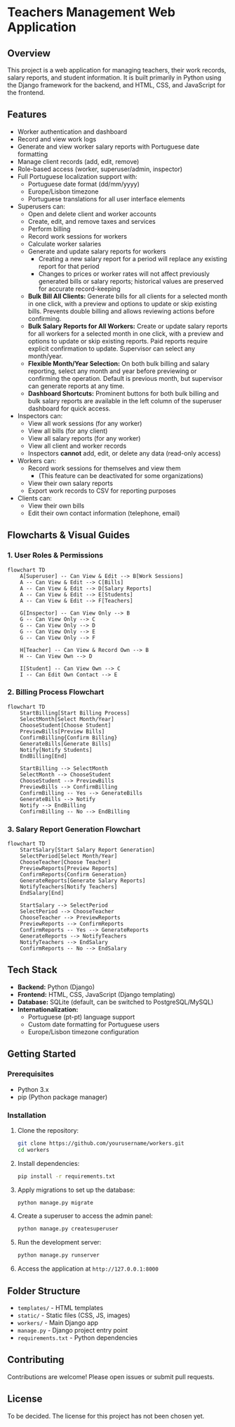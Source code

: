 # Teachers Management Web Application

## Overview

This project is a web application for managing teachers, their work records, salary reports, and student information. It is built primarily in Python using the Django framework for the backend, and HTML, CSS, and JavaScript for the frontend.

## Features

- Worker authentication and dashboard
- Record and view work logs 
- Generate and view worker salary reports with Portuguese date formatting
- Manage client records (add, edit, remove)
- Role-based access (worker, superuser/admin, inspector)
- Full Portuguese localization support with:
  - Portuguese date format (dd/mm/yyyy)
  - Europe/Lisbon timezone
  - Portuguese translations for all user interface elements
- Superusers can:
  - Open and delete client and worker accounts
  - Create, edit, and remove taxes and services
  - Perform billing
  - Record work sessions for workers
  - Calculate worker salaries
  - Generate and update salary reports for workers
    - Creating a new salary report for a period will replace any existing report for that period
    - Changes to prices or worker rates will not affect previously generated bills or salary reports; historical values are preserved for accurate record-keeping
  - **Bulk Bill All Clients:** Generate bills for all clients for a selected month in one click, with a preview and options to update or skip existing bills. Prevents double billing and allows reviewing actions before confirming.
  - **Bulk Salary Reports for All Workers:** Create or update salary reports for all workers for a selected month in one click, with a preview and options to update or skip existing reports. Paid reports require explicit confirmation to update. Supervisor can select any month/year.
  - **Flexible Month/Year Selection:** On both bulk billing and salary reporting, select any month and year before previewing or confirming the operation. Default is previous month, but supervisor can generate reports at any time.
  - **Dashboard Shortcuts:** Prominent buttons for both bulk billing and bulk salary reports are available in the left column of the superuser dashboard for quick access.
- Inspectors can:
  - View all work sessions (for any worker)
  - View all bills (for any client)
  - View all salary reports (for any worker)
  - View all client and worker records
  - Inspectors **cannot** add, edit, or delete any data (read-only access)
- Workers can:
  - Record work sessions for themselves and view them
    - (This feature can be deactivated for some organizations)
  - View their own salary reports
  - Export work records to CSV for reporting purposes
- Clients can:
  - View their own bills
  - Edit their own contact information (telephone, email)

## Flowcharts & Visual Guides

### 1. User Roles & Permissions

```mermaid
flowchart TD
    A[Superuser] -- Can View & Edit --> B[Work Sessions]
    A -- Can View & Edit --> C[Bills]
    A -- Can View & Edit --> D[Salary Reports]
    A -- Can View & Edit --> E[Students]
    A -- Can View & Edit --> F[Teachers]
    
    G[Inspector] -- Can View Only --> B
    G -- Can View Only --> C
    G -- Can View Only --> D
    G -- Can View Only --> E
    G -- Can View Only --> F
    
    H[Teacher] -- Can View & Record Own --> B
    H -- Can View Own --> D
    
    I[Student] -- Can View Own --> C
    I -- Can Edit Own Contact --> E
```

### 2. Billing Process Flowchart

```mermaid
flowchart TD
    StartBilling[Start Billing Process]
    SelectMonth[Select Month/Year]
    ChooseStudent[Choose Student]
    PreviewBills[Preview Bills]
    ConfirmBilling{Confirm Billing}
    GenerateBills[Generate Bills]
    Notify[Notify Students]
    EndBilling[End]

    StartBilling --> SelectMonth
    SelectMonth --> ChooseStudent
    ChooseStudent --> PreviewBills
    PreviewBills --> ConfirmBilling
    ConfirmBilling -- Yes --> GenerateBills
    GenerateBills --> Notify
    Notify --> EndBilling
    ConfirmBilling -- No --> EndBilling
  ```

### 3. Salary Report Generation Flowchart

```mermaid
flowchart TD
    StartSalary[Start Salary Report Generation]
    SelectPeriod[Select Month/Year]
    ChooseTeacher[Choose Teacher]
    PreviewReports[Preview Reports]
    ConfirmReports{Confirm Generation}
    GenerateReports[Generate Salary Reports]
    NotifyTeachers[Notify Teachers]
    EndSalary[End]

    StartSalary --> SelectPeriod
    SelectPeriod --> ChooseTeacher
    ChooseTeacher --> PreviewReports
    PreviewReports --> ConfirmReports
    ConfirmReports -- Yes --> GenerateReports
    GenerateReports --> NotifyTeachers
    NotifyTeachers --> EndSalary
    ConfirmReports -- No --> EndSalary
```

## Tech Stack

- **Backend:** Python (Django)
- **Frontend:** HTML, CSS, JavaScript (Django templating)
- **Database:** SQLite (default, can be switched to PostgreSQL/MySQL)
- **Internationalization:**
  - Portuguese (pt-pt) language support
  - Custom date formatting for Portuguese users
  - Europe/Lisbon timezone configuration

## Getting Started

### Prerequisites

- Python 3.x
- pip (Python package manager)

### Installation

1. Clone the repository:
   ```bash
   git clone https://github.com/yourusername/workers.git
   cd workers
   ```

2. Install dependencies:
   ```bash
   pip install -r requirements.txt
   ```

3. Apply migrations to set up the database:
   ```bash
   python manage.py migrate
   ```

4. Create a superuser to access the admin panel:
   ```bash
   python manage.py createsuperuser
   ```

5. Run the development server:
   ```bash
   python manage.py runserver
   ```

6. Access the application at `http://127.0.0.1:8000`

## Folder Structure

- `templates/` - HTML templates
- `static/` - Static files (CSS, JS, images)
- `workers/` - Main Django app
- `manage.py` - Django project entry point
- `requirements.txt` - Python dependencies

## Contributing

Contributions are welcome! Please open issues or submit pull requests.

## License

To be decided. The license for this project has not been chosen yet.
